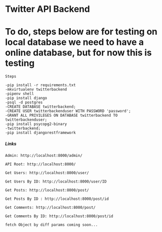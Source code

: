 # Twitter API Backend

# To do, steps below are for testing on local database we need to have a online database, but for now this is testing
```
Steps

-pip install -r requirements.txt
-mkvirtualenv twitterbackend
-pipenv shell
-pip install django
-psql -d postgres
-CREATE DATABASE twitterbackend;
-CREATE USER twitterbackenduser WITH PASSWORD 'password';
-GRANT ALL PRIVILEGES ON DATABASE twitterbackend TO twitterbackenduser;
-pip install psycopg2-binary
-twitterbackend;
-pip install djangorestframework

```
##### Links

```
Admin: http://localhost:8000/admin/

API Root: http://localhost:8000/

Get Users: http://localhost:8000/user/

Get Users By ID: http://localhost:8000/user/ID

Get Posts: http://localhost:8000/post/

Get Posts By ID : http://localhost:8000/post/id

Get Comments: http://localhost:8000/post/

Get Comments By ID: http://localhost:8000/post/id

fetch Object by diff params coming soon...
```
